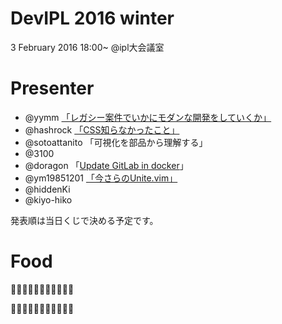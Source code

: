 # DevIPL 2016 winter

3 February 2016 18:00~ @ipl大会議室

# Presenter

* @yymm [「レガシー案件でいかにモダンな開発をしていくか」](http://slides.com/yymm/deck#/ "DevIPL 2016 winter by yymm")
* @hashrock [「CSS知らなかったこと」](https://speakerdeck.com/hashrock/csszhi-ranakatutakoto "CSS知らなかったこと // Speaker Deck")
* @sotoattanito 「可視化を部品から理解する」
* @3100 
* @doragon 「[Update GitLab in docker](http://doragon.github.io/presentation/devipl/20160203/)」
* @ym19851201 [「今さらのUnite.vim」](http://ym19851201.github.io/devipl_2016_presentation/#1 "DevIPL 2016 Winter")
* @hiddenKi 
* @kiyo-hiko

発表順は当日くじで決める予定です。

# Food

🍣🍣🍣🍣🍣🍣🍣🍣🍣🍣🍣

🍕🍕🍕🍕🍕🍕🍕🍕🍕🍕🍕
